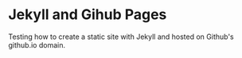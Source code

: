 # Jekyll and Gihub Pages
Testing how to create a static site with Jekyll and hosted on Github's github.io domain.
